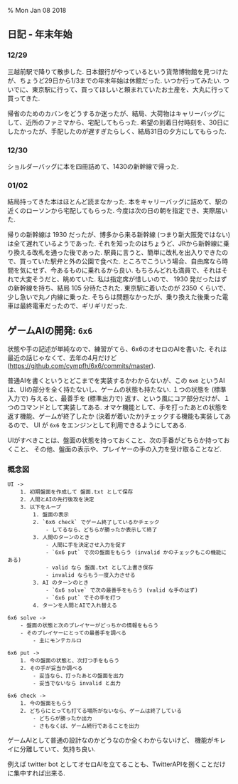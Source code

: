 % Mon Jan 08 2018

## 日記  - 年末年始

### 12/29
三越前駅で降りて散歩した.
日本銀行がやっているという貨幣博物館を見つけたが、ちょうど29日から1/3までの年末年始は休館だった.
いつか行ってみたい.
ついでに、東京駅に行って、買ってほしいと頼まれていたお土産を、大丸に行って買ってきた.

帰省のためのカバンをどうするか迷ったが、結局、大荷物はキャリーバッグにして、近所のファミマから、宅配してもらった.
希望の到着日付時刻を、30日にしたかったが、手配したのが遅すぎたらしく、結局31日の夕方にしてもらった.

### 12/30
ショルダーバッグに本を四冊詰めて、1430の新幹線で帰った.

### 01/02
結局持ってきた本はほとんど読まなかった.
本をキャリーバッグに詰めて、駅の近くのローソンから宅配してもらった.
今度は次の日の朝を指定でき、実際届いた.

帰りの新幹線は 1930 だったが、博多から来る新幹線 (つまり新大阪発ではない) は全て遅れているようであった.
それを知ったのはちょうど、JRから新幹線に乗り換える改札を通った後であった.
駅員に言うと、簡単に改札を出入りできたので、買っていた駅弁と外の公園で食べた.
ところでこういう場合、自由席なら時間を気にせず、今あるものに乗れるから良い.
もちろんどれも満員で、それはそれで大変そうだと、眺めていた.
私は指定席が惜しいので、 1930 発だったはずの新幹線を持ち、結局 105 分待たされた.
東京駅に着いたのが 2350 くらいで、少し急いで丸ノ内線に乗った.
そちらは問題なかったが、乗り換えた後乗った電車は最終電車だったので、ギリギリだった.

## ゲームAIの開発: `6x6`

状態や手の記述が単純なので、練習がてら、6x6のオセロのAIを書いた.
それは最近の話じゃなくて、去年の4月だけど (https://github.com/cympfh/6x6/commits/master).

普通AIを書くというとどこまでを実装するかわからないが、この `6x6` というAIは、UIの部分を全く持たないし、ゲームの状態も持たない.
１つの状態を (標準入力で) 与えると、最善手を (標準出力で) 返す、という風にコア部分だけが、１つのコマンドとして実装してある.
オマケ機能として、手を打ったあとの状態を返す機能、ゲームが終了したか (決着が着いたか)チェックする機能も実装してあるので、
UI が `6x6` をエンジンとして利用できるようにしてある.

UIがすべきことは、盤面の状態を持っておくこと、次の手番がどちらか持っておくこと、
その他、盤面の表示や、プレイヤーの手の入力を受け取ることなど.

### 概念図

```
UI ->
    1. 初期盤面を作成して 盤面.txt として保存
    2. 人間とAIの先行後攻を決定
    3. 以下をループ
        1. 盤面の表示
        2. `6x6 check` でゲーム終了しているかチェック
            - してるなら、どちらが勝ったか表示して終了
        3. 人間のターンのとき
            - 人間に手を決定させ入力を促す
            - `6x6 put` で次の盤面をもらう (invalid かのチェックもこの機能にある)
            - valid なら 盤面.txt として上書き保存
            - invalid ならもう一度入力させる
        3. AI のターンのとき
            - `6x6 solve` で次の最善手をもらう (valid な手のはず)
            - `6x6 put` でその手を打つ
        4. ターンを人間とAIで入れ替える

6x6 solve ->
    - 盤面の状態と次のプレイヤーがどっちかの情報をもらう
    - そのプレイヤーにとっての最善手を調べる
        - 主にモンテカルロ

6x6 put ->
    1. 今の盤面の状態と、次打つ手をもらう
    2. その手が妥当か調べる
        - 妥当なら、打ったあとの盤面を出力
        - 妥当でないなら invalid と出力

6x6 check ->
    1. 今の盤面をもらう
    2. どちらにとっても打てる場所がないなら、ゲームは終了している
        - どちらが勝ったか出力
        - さもなくば、ゲーム続行であることを出力
```

ゲームAIとして普通の設計なのかどうなのか全くわからないけど、
機能がキレイに分離していて、気持ち良い.

例えば twitter bot としてオセロAIを立てることも、TwitterAPIを捌くことだけに集中すれば出来る.

